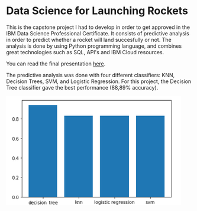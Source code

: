# Data Science for Launching Rockets

This is the capstone project I had to develop in order to get approved in the IBM Data Science Professional Certificate.
It consists of predictive analysis in order to predict whether a rocket will land succesfully or not. 
The analysis is done by using Python programming language, and combines great technologies such as SQL, API's and IBM Cloud resources.

You can read the final presentation [here](https://github.com/viniciuscva/capstone_project_winning_space_race_with_data_science/blob/main/final_presentation_ibm_data_science_Carlos_Vinicius.pdf).

The predictive analysis was done with four different classifiers: KNN, Decision Trees, SVM, and Logistic Regression. For this project, the Decision Tree classifier gave the best performance (88,89% accuracy).

![Preview](best_model.png)
